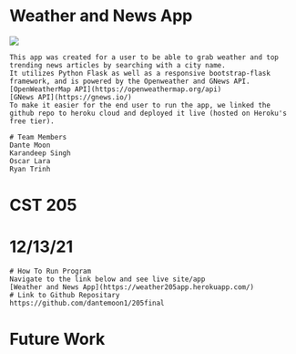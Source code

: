 # Weather and News App
![](https://github.com/dantemoon1/205final/blob/main/preview.png)
```
This app was created for a user to be able to grab weather and top trending news articles by searching with a city name.
It utilizes Python Flask as well as a responsive bootstrap-flask framework, and is powered by the Openweather and GNews API.
[OpenWeatherMap API](https://openweathermap.org/api)
[GNews API](https://gnews.io/)
To make it easier for the end user to run the app, we linked the github repo to heroku cloud and deployed it live (hosted on Heroku's free tier).
```
```
# Team Members
Dante Moon
Karandeep Singh
Oscar Lara
Ryan Trinh
```
# CST 205
# 12/13/21
```
# How To Run Program
Navigate to the link below and see live site/app
[Weather and News App](https://weather205app.herokuapp.com/)
# Link to Github Repositary
https://github.com/dantemoon1/205final
```
# Future Work

